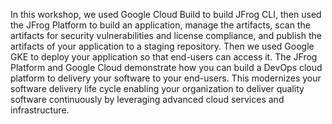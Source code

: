 In this workshop, we used Google Cloud Build to build JFrog CLI, then used the JFrog Platform to build an application, manage the artifacts, scan the artifacts for security vulnerabilities and license compliance, and publish the artifacts of your application to a staging repository. Then we used Google GKE to deploy your application so that end-users can access it. 
The JFrog Platform and Google Cloud demonstrate how you can build a DevOps cloud platform to delivery your software to your end-users. This modernizes your software delivery life cycle enabling your organization to deliver quality software continuously by leveraging advanced cloud services and infrastructure.
